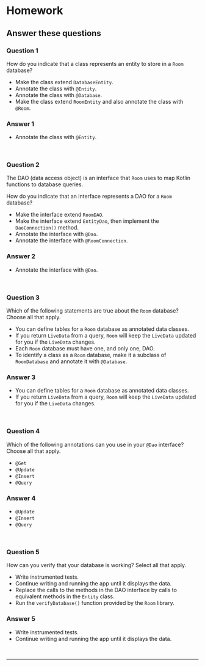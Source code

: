 # Homework

## **Answer these questions**

### **Question 1**

How do you indicate that a class represents an entity to store in a `Room` database?

- Make the class extend `DatabaseEntity`.
- Annotate the class with `@Entity`.
- Annotate the class with `@Database`.
- Make the class extend `RoomEntity` and also annotate the class with `@Room`.

### Answer 1

- Annotate the class with `@Entity`.

<br>

### **Question 2**

The DAO (data access object) is an interface that `Room` uses to map Kotlin functions to database queries.

How do you indicate that an interface represents a DAO for a `Room` database?

- Make the interface extend `RoomDAO`.
- Make the interface extend `EntityDao`, then implement the `DaoConnection()` method.
- Annotate the interface with `@Dao`.
- Annotate the interface with `@RoomConnection`.

### Answer 2

- Annotate the interface with `@Dao`.

<br>

### **Question 3**

Which of the following statements are true about the `Room` database? Choose all that apply.

- You can define tables for a `Room` database as annotated data classes.
- If you return `LiveData` from a query, `Room` will keep the `LiveData` updated for you if the `LiveData` changes.
- Each `Room` database must have one, and only one, DAO.
- To identify a class as a `Room` database, make it a subclass of `RoomDatabase` and annotate it with `@Database`.

### Answer 3

- You can define tables for a `Room` database as annotated data classes.
- If you return `LiveData` from a query, `Room` will keep the `LiveData` updated for you if the `LiveData` changes.

<br>

### **Question 4**

Which of the following annotations can you use in your `@Dao` interface? Choose all that apply.

- `@Get`
- `@Update`
- `@Insert`
- `@Query`

### Answer 4

- `@Update`
- `@Insert`
- `@Query`

<br>

### **Question 5**

How can you verify that your database is working? Select all that apply.

- Write instrumented tests.
- Continue writing and running the app until it displays the data.
- Replace the calls to the methods in the DAO interface by calls to equivalent methods in the `Entity` class.
- Run the `verifyDatabase()` function provided by the `Room` library.

### Answer 5

- Write instrumented tests.
- Continue writing and running the app until it displays the data.

<br>

---

